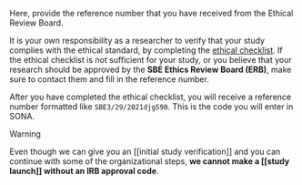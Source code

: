 
Here, provide the reference number that you have received from the Ethical Review Board. 

It is your own responsibility as a researcher to verify that your study complies with the ethical standard, by completing the [ethical checklist](https://vueconomics.eu.qualtrics.com/jfe/form/SV_1SKjMzceWRZIk9D). If the ethical checklist is not sufficient for your study, or you believe that your research should be approved by the **SBE Ethics Review Board (ERB)**, make sure to contact them and fill in the reference number. 

After you have completed the ethical checklist, you will receive a reference number formatted like `SBE3/29/2021djg590`. This is the code you will enter in SONA.

>[!warning]
>Even though we can give you an [[initial study verification]] and you can continue with some of the organizational steps, **we cannot make a [[study launch]] without an IRB approval code**.
